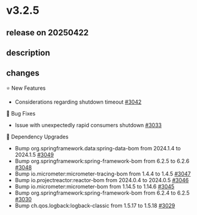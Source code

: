 # v3.2.5

## release on 20250422

## description

## changes

⭐ New Features

* Considerations regarding shutdown timeout <a href="https://github.com/spring-projects/spring-amqp/issues/3042" data-hovercard-type="issue" data-hovercard-url="/spring-projects/spring-amqp/issues/3042/hovercard">#3042</a>

🐞 Bug Fixes

* Issue with unexpectedly rapid consumers shutdown <a href="https://github.com/spring-projects/spring-amqp/issues/3033" data-hovercard-type="issue" data-hovercard-url="/spring-projects/spring-amqp/issues/3033/hovercard">#3033</a>

🔨 Dependency Upgrades

* Bump org.springframework.data:spring-data-bom from 2024.1.4 to 2024.1.5 <a href="https://github.com/spring-projects/spring-amqp/pull/3049" data-hovercard-type="pull_request" data-hovercard-url="/spring-projects/spring-amqp/pull/3049/hovercard">#3049</a>
* Bump org.springframework:spring-framework-bom from 6.2.5 to 6.2.6 <a href="https://github.com/spring-projects/spring-amqp/pull/3048" data-hovercard-type="pull_request" data-hovercard-url="/spring-projects/spring-amqp/pull/3048/hovercard">#3048</a>
* Bump io.micrometer:micrometer-tracing-bom from 1.4.4 to 1.4.5 <a href="https://github.com/spring-projects/spring-amqp/pull/3047" data-hovercard-type="pull_request" data-hovercard-url="/spring-projects/spring-amqp/pull/3047/hovercard">#3047</a>
* Bump io.projectreactor:reactor-bom from 2024.0.4 to 2024.0.5 <a href="https://github.com/spring-projects/spring-amqp/pull/3046" data-hovercard-type="pull_request" data-hovercard-url="/spring-projects/spring-amqp/pull/3046/hovercard">#3046</a>
* Bump io.micrometer:micrometer-bom from 1.14.5 to 1.14.6 <a href="https://github.com/spring-projects/spring-amqp/pull/3045" data-hovercard-type="pull_request" data-hovercard-url="/spring-projects/spring-amqp/pull/3045/hovercard">#3045</a>
* Bump org.springframework:spring-framework-bom from 6.2.4 to 6.2.5 <a href="https://github.com/spring-projects/spring-amqp/pull/3030" data-hovercard-type="pull_request" data-hovercard-url="/spring-projects/spring-amqp/pull/3030/hovercard">#3030</a>
* Bump ch.qos.logback:logback-classic from 1.5.17 to 1.5.18 <a href="https://github.com/spring-projects/spring-amqp/pull/3029" data-hovercard-type="pull_request" data-hovercard-url="/spring-projects/spring-amqp/pull/3029/hovercard">#3029</a>

